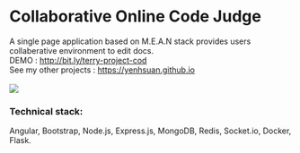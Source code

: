 # Collaborative Online Code Judge
A single page application based on M.E.A.N stack provides users collaberative environment to edit docs.<br/>
DEMO : http://bit.ly/terry-project-cod <br/>
See my other projects : https://yenhsuan.github.io
<br/>
<br/>
<img src = "https://yenhsuan.github.io/img/project-cod.jpg">
### Technical stack:<br />
Angular, Bootstrap, Node.js, Express.js, MongoDB, Redis, Socket.io, Docker, Flask. 


